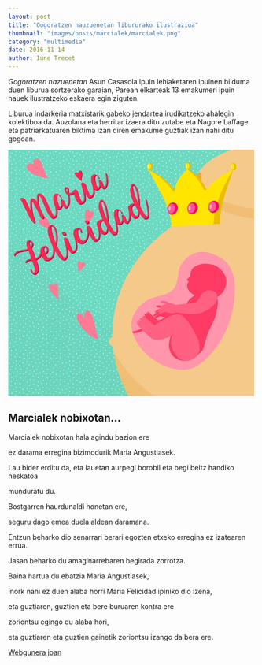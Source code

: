 ```yaml
---
layout: post
title: "Gogoratzen nauzuenetan libururako ilustrazioa"
thumbnail: "images/posts/marcialek/marcialek.png"
category: "multimedia"
date: 2016-11-14
author: Iune Trecet
---
```


*Gogoratzen nazuenetan* Asun Casasola ipuin lehiaketaren ipuinen bilduma duen liburua sortzerako garaian, Parean elkarteak 13 emakumeri ipuin hauek ilustratzeko eskaera egin ziguten.

Liburua indarkeria matxistarik gabeko jendartea irudikatzeko ahalegin kolektiboa da. Auzolana eta herritar izaera ditu
zutabe eta Nagore Laffage eta patriarkatuaren biktima izan diren emakume guztiak izan nahi ditu gogoan.

<img src="/images/posts/marcialek/marcialek.jpg" alt="Marcialek">

Marcialek nobixotan...
----------------------

Marcialek nobixotan hala agindu bazion ere

ez darama erregina bizimodurik Maria Angustiasek.

Lau bider erditu da, eta lauetan aurpegi borobil eta begi beltz handiko neskatoa 

munduratu du.

Bostgarren haurdunaldi honetan ere,

seguru dago emea duela aldean daramana.

Entzun beharko dio senarrari berari egozten etxeko erregina ez izatearen errua.

Jasan beharko du amaginarrebaren begirada zorrotza.

Baina hartua du ebatzia Maria Angustiasek,

inork nahi ez duen alaba horri Maria Felicidad ipiniko dio izena,

eta guztiaren, guztien eta bere buruaren kontra ere

zoriontsu egingo du alaba hori,

eta guztiaren eta guztien gainetik zoriontsu izango da bera ere.

<a class="goProject {{ page.category }}" href="https://gogoratzennauzenetan.eus">Webgunera joan</a>
